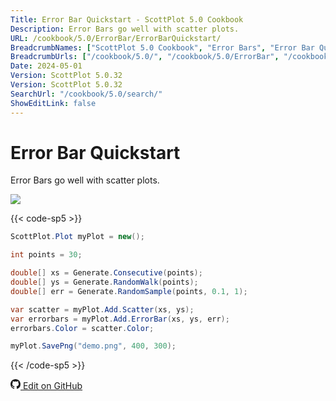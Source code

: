 ```yaml
---
Title: Error Bar Quickstart - ScottPlot 5.0 Cookbook
Description: Error Bars go well with scatter plots.
URL: /cookbook/5.0/ErrorBar/ErrorBarQuickstart/
BreadcrumbNames: ["ScottPlot 5.0 Cookbook", "Error Bars", "Error Bar Quickstart"]
BreadcrumbUrls: ["/cookbook/5.0/", "/cookbook/5.0/ErrorBar", "/cookbook/5.0/ErrorBar/ErrorBarQuickstart"]
Date: 2024-05-01
Version: ScottPlot 5.0.32
Version: ScottPlot 5.0.32
SearchUrl: "/cookbook/5.0/search/"
ShowEditLink: false
---
```


# Error Bar Quickstart


Error Bars go well with scatter plots.

[![](/cookbook/5.0/images/ErrorBarQuickstart.png?240501080901)](/cookbook/5.0/images/ErrorBarQuickstart.png?240501080901)

{{< code-sp5 >}}

```cs
ScottPlot.Plot myPlot = new();

int points = 30;

double[] xs = Generate.Consecutive(points);
double[] ys = Generate.RandomWalk(points);
double[] err = Generate.RandomSample(points, 0.1, 1);

var scatter = myPlot.Add.Scatter(xs, ys);
var errorbars = myPlot.Add.ErrorBar(xs, ys, err);
errorbars.Color = scatter.Color;

myPlot.SavePng("demo.png", 400, 300);

```

{{< /code-sp5 >}}

<a href='https://github.com/ScottPlot/ScottPlot/blob/main/src/ScottPlot5/ScottPlot5%20Cookbook/Recipes/PlotTypes/ErrorBar.cs'><svg xmlns="http://www.w3.org/2000/svg" width="16" height="16" fill="currentColor" class="mb-1 bi bi-github" viewBox="0 0 16 16">
  <path d="M8 0C3.58 0 0 3.58 0 8c0 3.54 2.29 6.53 5.47 7.59.4.07.55-.17.55-.38 0-.19-.01-.82-.01-1.49-2.01.37-2.53-.49-2.69-.94-.09-.23-.48-.94-.82-1.13-.28-.15-.68-.52-.01-.53.63-.01 1.08.58 1.23.82.72 1.21 1.87.87 2.33.66.07-.52.28-.87.51-1.07-1.78-.2-3.64-.89-3.64-3.95 0-.87.31-1.59.82-2.15-.08-.2-.36-1.02.08-2.12 0 0 .67-.21 2.2.82.64-.18 1.32-.27 2-.27s1.36.09 2 .27c1.53-1.04 2.2-.82 2.2-.82.44 1.1.16 1.92.08 2.12.51.56.82 1.27.82 2.15 0 3.07-1.87 3.75-3.65 3.95.29.25.54.73.54 1.48 0 1.07-.01 1.93-.01 2.2 0 .21.15.46.55.38A8.01 8.01 0 0 0 16 8c0-4.42-3.58-8-8-8"/>
</svg> Edit on GitHub</a>

